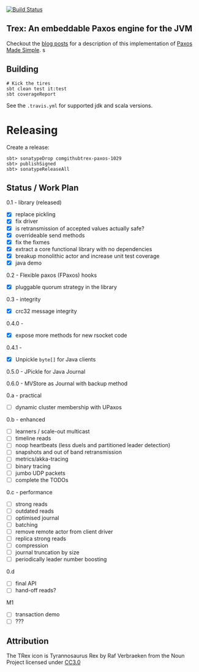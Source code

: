 
[![Build Status](https://travis-ci.org/trex-paxos/trex.svg?branch=master)](https://travis-ci.org/trex-paxos/trex)

## Trex: An embeddable Paxos engine for the JVM

Checkout the [blog posts](https://simbo1905.wordpress.com/2016/01/09/trex-a-paxos-replication-engine/) for a description of this implementation of [Paxos Made Simple](https://www.microsoft.com/en-us/research/wp-content/uploads/2016/12/paxos-simple-Copy). 
s
## Building

```
# Kick the tires
sbt clean test it:test
sbt coverageReport
```

See the `.travis.yml` for supported jdk and scala versions. 

# Releasing

Create a release:

```shell script
sbt> sonatypeDrop comgithubtrex-paxos-1029
sbt> publishSigned
sbt> sonatypeReleaseAll
```

## Status /  Work Plan

0.1 - library (released)

- [x] replace pickling
- [x] fix driver
- [x] is retransmission of accepted values actually safe?
- [x] overrideable send methods
- [x] fix the fixmes
- [x] extract a core functional library with no dependencies
- [x] breakup monolithic actor and increase unit test coverage
- [x] java demo

0.2 - Flexible paxos (FPaxos) hooks

- [x] pluggable quorum strategy in the library

0.3 - integrity

- [x] crc32 message integrity 

0.4.0 - 

- [x] expose more methods for new rsocket code 

0.4.1 - 

- [x] Unpickle `byte[]` for Java clients

0.5.0 - JPickle for Java Journal

0.6.0 - MVStore as Journal with backup method

0.a - practical

- [ ] dynamic cluster membership with UPaxos 

0.b - enhanced 

- [ ] learners / scale-out multicast
- [ ] timeline reads
- [ ] noop heartbeats (less duels and partitioned leader detection)
- [ ] snapshots and out of band retransmission
- [ ] metrics/akka-tracing
- [ ] binary tracing 
- [ ] jumbo UDP packets
- [ ] complete the TODOs

0.c - performance

- [ ] strong reads
- [ ] outdated reads
- [ ] optimised journal 
- [ ] batching 
- [ ] remove remote actor from client driver
- [ ] replica strong reads
- [ ] compression 
- [ ] journal truncation by size 
- [ ] periodically leader number boosting

0.d 

- [ ] final API
- [ ] hand-off reads? 

M1

- [ ] transaction demo
- [ ] ???

## Attribution

The TRex icon is Tyrannosaurus Rex by Raf Verbraeken from the Noun Project licensed under [CC3.0](http://creativecommons.org/licenses/by/3.0/us/)
